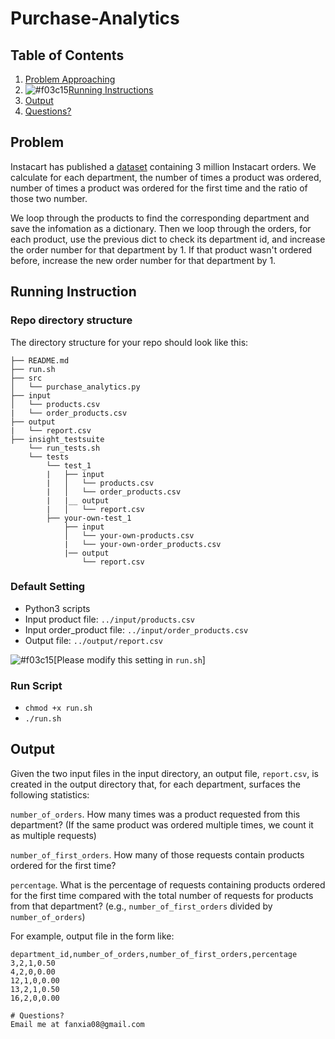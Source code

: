 # Purchase-Analytics

## Table of Contents
1. [Problem Approaching](README.md#problem)
1. ![#f03c15](https://placehold.it/15/f03c15/000000?text=+)[Running Instructions](README.md#instructions)
1. [Output](README.md#output)
1. [Questions?](README.md#questions?)

## Problem

Instacart has published a [dataset](https://www.instacart.com/datasets/grocery-shopping-2017) containing 3 million Instacart orders. We calculate for each department, the number of times a product was ordered, number of times a product was ordered for the first time and the ratio of those two number.

We loop through the products to find the corresponding department and save the infomation as a dictionary. Then we loop through the orders, for each product, use the previous dict to check its department id, and increase the order number for that department by 1. If that product wasn't ordered before, increase the new order number for that department by 1.


## Running Instruction

### Repo directory structure

The directory structure for your repo should look like this:

    ├── README.md
    ├── run.sh
    ├── src
    │   └── purchase_analytics.py
    ├── input
    │   └── products.csv
    |   └── order_products.csv
    ├── output
    |   └── report.csv
    ├── insight_testsuite
        └── run_tests.sh
        └── tests
            └── test_1
            |   ├── input
            |   │   └── products.csv
            |   │   └── order_products.csv
            |   |__ output
            |   │   └── report.csv
            ├── your-own-test_1
                ├── input
                │   └── your-own-products.csv
                |   └── your-own-order_products.csv
                |── output
                    └── report.csv

### Default Setting
* Python3 scripts
* Input product file: `../input/products.csv`
* Input order_product file: `../input/order_products.csv`
* Output file: `../output/report.csv`

![#f03c15](https://placehold.it/15/f03c15/000000?text=+)[Please modify this setting in `run.sh`]

### Run Script

* `chmod +x run.sh`
* `./run.sh`

## Output

Given the two input files in the input directory, an output file, `report.csv`, is created in the output directory that, for each department, surfaces the following statistics:

`number_of_orders`. How many times was a product requested from this department? (If the same product was ordered multiple times, we count it as multiple requests)

`number_of_first_orders`. How many of those requests contain products ordered for the first time?

`percentage`. What is the percentage of requests containing products ordered for the first time compared with the total number of requests for products from that department? (e.g., `number_of_first_orders` divided by `number_of_orders`)

For example, output file in the form like:

```
department_id,number_of_orders,number_of_first_orders,percentage
3,2,1,0.50
4,2,0,0.00
12,1,0,0.00
13,2,1,0.50
16,2,0,0.00

# Questions?
Email me at fanxia08@gmail.com
